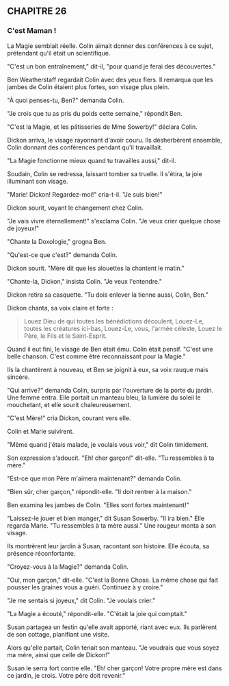 ## CHAPITRE 26
### C'est Maman !
La Magie semblait réelle. Colin aimait donner des conférences à ce sujet, prétendant qu'il était un scientifique.

"C'est un bon entraînement," dit-il, "pour quand je ferai des découvertes."

Ben Weatherstaff regardait Colin avec des yeux fiers. Il remarqua que les jambes de Colin étaient plus fortes, son visage plus plein.

"À quoi penses-tu, Ben?" demanda Colin.

"Je crois que tu as pris du poids cette semaine," répondit Ben.

"C'est la Magie, et les pâtisseries de Mme Sowerby!" déclara Colin.

Dickon arriva, le visage rayonnant d'avoir couru. Ils désherbèrent ensemble, Colin donnant des conférences pendant qu'il travaillait.

"La Magie fonctionne mieux quand tu travailles aussi," dit-il.

Soudain, Colin se redressa, laissant tomber sa truelle. Il s'étira, la joie illuminant son visage.

"Marie! Dickon! Regardez-moi!" cria-t-il. "Je suis bien!"

Dickon sourit, voyant le changement chez Colin.

"Je vais vivre éternellement!" s'exclama Colin. "Je veux crier quelque chose de joyeux!"

"Chante la Doxologie," grogna Ben.

"Qu'est-ce que c'est?" demanda Colin.

Dickon sourit. "Mère dit que les alouettes la chantent le matin."

"Chante-la, Dickon," insista Colin. "Je veux l'entendre."

Dickon retira sa casquette. "Tu dois enlever la tienne aussi, Colin, Ben."

Dickon chanta, sa voix claire et forte :

> Louez Dieu de qui toutes les bénédictions découlent,
> Louez-Le, toutes les créatures ici-bas,
> Louez-Le, vous, l'armée céleste,
> Louez le Père, le Fils et le Saint-Esprit.

Quand il eut fini, le visage de Ben était ému. Colin était pensif. "C'est une belle chanson. C'est comme être reconnaissant pour la Magie."

Ils la chantèrent à nouveau, et Ben se joignit à eux, sa voix rauque mais sincère.

"Qui arrive?" demanda Colin, surpris par l'ouverture de la porte du jardin. Une femme entra. Elle portait un manteau bleu, la lumière du soleil le mouchetant, et elle sourit chaleureusement.

"C'est Mère!" cria Dickon, courant vers elle.

Colin et Marie suivirent.

"Même quand j'étais malade, je voulais vous voir," dit Colin timidement.

Son expression s'adoucit. "Eh! cher garçon!" dit-elle. "Tu ressembles à ta mère."

"Est-ce que mon Père m'aimera maintenant?" demanda Colin.

"Bien sûr, cher garçon," répondit-elle. "Il doit rentrer à la maison."

Ben examina les jambes de Colin. "Elles sont fortes maintenant!"

"Laissez-le jouer et bien manger," dit Susan Sowerby. "Il ira bien." Elle regarda Marie. "Tu ressembles à ta mère aussi." Une rougeur monta à son visage.

Ils montrèrent leur jardin à Susan, racontant son histoire. Elle écouta, sa présence réconfortante.

"Croyez-vous à la Magie?" demanda Colin.

"Oui, mon garçon," dit-elle. "C'est la Bonne Chose. La même chose qui fait pousser les graines vous a guéri. Continuez à y croire."

"Je me sentais si joyeux," dit Colin. "Je voulais crier."

"La Magie a écouté," répondit-elle. "C'était la joie qui comptait."

Susan partagea un festin qu'elle avait apporté, riant avec eux. Ils parlèrent de son cottage, planifiant une visite.

Alors qu'elle partait, Colin tenait son manteau. "Je voudrais que vous soyez ma mère, ainsi que celle de Dickon!"

Susan le serra fort contre elle. "Eh! cher garçon! Votre propre mère est dans ce jardin, je crois. Votre père doit revenir."